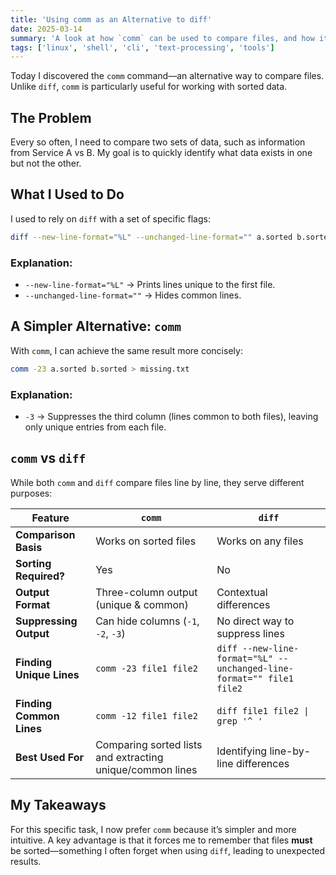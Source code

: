 ```yaml
---
title: 'Using comm as an Alternative to diff'
date: 2025-03-14
summary: 'A look at how `comm` can be used to compare files, and how it differs from `diff`'
tags: ['linux', 'shell', 'cli', 'text-processing', 'tools']
---
```


Today I discovered the `comm` command—an alternative way to compare files. Unlike `diff`, `comm` is particularly useful for working with sorted data.

## The Problem

Every so often, I need to compare two sets of data, such as information from Service A vs B. My goal is to quickly identify what data exists in one but not the other.

## What I Used to Do

I used to rely on `diff` with a set of specific flags:

```bash
diff --new-line-format="%L" --unchanged-line-format="" a.sorted b.sorted > missing.txt
```

### Explanation:

- `--new-line-format="%L"` → Prints lines unique to the first file.
- `--unchanged-line-format=""` → Hides common lines.

## A Simpler Alternative: `comm`

With `comm`, I can achieve the same result more concisely:

```bash
comm -23 a.sorted b.sorted > missing.txt
```

### Explanation:

- `-3` → Suppresses the third column (lines common to both files), leaving only unique entries from each file.

## `comm` vs `diff`

While both `comm` and `diff` compare files line by line, they serve different purposes:

| Feature                  | `comm`                                                    | `diff`                                                               |
| ------------------------ | --------------------------------------------------------- | -------------------------------------------------------------------- |
| **Comparison Basis**     | Works on sorted files                                     | Works on any files                                                   |
| **Sorting Required?**    | Yes                                                       | No                                                                   |
| **Output Format**        | Three-column output (unique & common)                     | Contextual differences                                               |
| **Suppressing Output**   | Can hide columns (`-1`, `-2`, `-3`)                       | No direct way to suppress lines                                      |
| **Finding Unique Lines** | `comm -23 file1 file2`                                    | `diff --new-line-format="%L" --unchanged-line-format="" file1 file2` |
| **Finding Common Lines** | `comm -12 file1 file2`                                    | `diff file1 file2 \| grep '^ '`                                      |
| **Best Used For**        | Comparing sorted lists and extracting unique/common lines | Identifying line-by-line differences                                 |

## My Takeaways

For this specific task, I now prefer `comm` because it’s simpler and more intuitive. A key advantage is that it forces me to remember that files **must** be sorted—something I often forget when using `diff`, leading to unexpected results.
